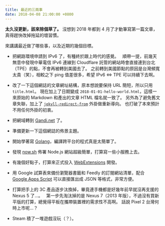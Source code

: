 ```yaml
---
title: 最近的三兩事
date: 2018-04-08 21:00:00 +0800
---
```


**太久沒更新，該來除個草了。**
沒想到 2018 年都到 4 月了才動筆寫第一篇文章，真得趕快改掉拖延的壞習慣。

<!--more-->

來講講最近做了哪些事，以及近期的幾個目標。

* 把網路環境申請到 IPv6 了，有種終於跟上時代的感覺。
  順帶一提，前幾天無意中發現中華電信 IPv6 連線到 Cloudflare 託管的網站時會直接連到台北（TPE）的點，不會再被轉到美國去了。
  之前轉到美國節點的原因是台灣頻寬太貴（笑），相較之下 ping 值差很多，希望 IPv6 ⇔ TPE 可以持續下去啊。

* 改了一下這個網誌的文章網址結構，原本想說要保持 URL 簡短，所以只用 `title.html`。
  現在加上了日期變成 `2018-01-01-hello-world.html`，這樣一來原始的 Markdown 和產出的文章 HTML 檔名就一致了。
  另外為了避免舊文章失聯，加上了 [`jekyll-redirect-from`](https://github.com/jekyll/jekyll-redirect-from) 外掛做重新導向。
  也打破了本來預計不用任何外掛的初衷。

* 把網域轉到 [Gandi.net](https://www.gandi.net/) 了。

* 準備更新一下這個網誌的佈景主題。

* 開始學著寫 [Golang](https://golang.org/)，編譯跨平台的程式真是太簡單了。

* 發現 [now.sh](https://zeit.co/now) 佈署 Node.js 網站超級簡單，打算寫一些小服務上去。

* 有幾個好點子，打算來正式投入 [WebExtensions](https://developer.mozilla.org/en-US/Add-ons/WebExtensions) 開發。

* 用 Google 試算表來備份瀏覽器書籤和 Feedly 的訂閱網站清單，配合 [Google Apps Script](https://developers.google.com/apps-script/) 可以直接匯出成 JSON 等格式，非常方便。

* 打算把手上的 3C 產品逐步汰換掉，畢竟連手機都是好幾年前早就沒再支援的 Nexus 5 了…。
  第一步先淘汰掉的是 Nexus 7（2013 年版），不過沒有買新平版的打算，總覺得平板在攜帶裝置裡的需求性不高啊。
  話說 Pixel 2 台灣何時上市呢…？

* Steam 積了一堆遊戲沒玩（？）。
